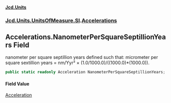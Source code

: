 #### [Jcd.Units](index.md 'index')
### [Jcd.Units.UnitsOfMeasure.SI](Jcd.Units.UnitsOfMeasure.SI.md 'Jcd.Units.UnitsOfMeasure.SI').[Accelerations](Accelerations.md 'Jcd.Units.UnitsOfMeasure.SI.Accelerations')

## Accelerations.NanometerPerSquareSeptillionYears Field

nanometer per square septillion years defined such that: micrometer per square sextillion years = nm/Yyr² ×
(1.0/1000.0)/((1000.0)*(1000.0)).

```csharp
public static readonly Acceleration NanometerPerSquareSeptillionYears;
```

#### Field Value
[Acceleration](Acceleration.md 'Jcd.Units.UnitTypes.Acceleration')